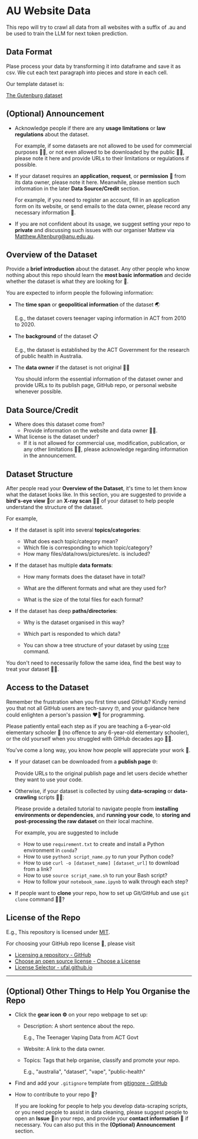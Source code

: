 # AU Website Data
This repo will try to crawl all data from all websites with a suffix of .au and be used to train the LLM for next token prediction.

## Data Format
Plase process your data by transforming it into dataframe and save it as csv. We cut each text paragraph into pieces and store in each cell.

Our template dataset is:

[The Gutenburg dataset](https://huggingface.co/datasets/SouthernCrossAI/Project_Gutenberg_Australia)

## (Optional) Announcement

- Acknowledge people if there are any **usage limitations** or **law regulations** about the dataset.

  For example, if some datasets are not allowed to be used for commercial purposes 🙅‍♀️, or not even allowed to be downloaded by the public 🙅‍♂️, please note it here and provide URLs to their limitations or regulations if possible.

- If your dataset requires an **application**, **request**, or **permission** 🤲 from its data owner, please note it here. Meanwhile, please mention such information in the later **Data Source/Credit** section.

  For example, if you need to register an account, fill in an application form on its website, or send emails to the data owner, please record any necessary information 📝.

- If you are not confident about its usage, we suggest setting your repo to **private** and discussing such issues with our organiser Mattew via Matthew.Altenburg@anu.edu.au.

## Overview of the Dataset

Provide a **brief introduction** about the dataset. Any other people who know nothing about this repo should learn the **most basic information** and decide whether the dataset is what they are looking for 🧐.

You are expected to inform people the following information:

- The **time span** or **geopolitical information** of the dataset 🌏

  E.g., the dataset covers teenager vaping information in ACT from 2010 to 2020.

- The **background** of the dataset 📋

  E.g., the dataset is established by the ACT Government for the research of public health in Australia.

- The **data owner** if the dataset is not original 👩‍💼

  You should inform the essential information of the dataset owner and provide URLs to its publish page, GitHub repo, or personal website whenever possible.

## Data Source/Credit

- Where does this dataset come from?
  - Provide information on the website and data owner 👨‍💼.
- What license is the dataset under?
  - If it is not allowed for commercial use, modification, publication, or any other limitations 👩‍⚖️, please acknowledge regarding information in the announcement.

## Dataset Structure

After people read your **Overview of the Dataset**, it's time to let them know what the dataset looks like. In this section, you are suggested to provide a **bird's-eye view** 🦉or an **X-ray scan** 👩‍⚕️ of your dataset to help people understand the structure of the dataset.

For example,

- If the dataset is split into several **topics/categories**:

  - What does each topic/category mean?
  - Which file is corresponding to which topic/category?
  - How many files/data/rows/pictures/etc. is included?

- If the dataset has multiple **data formats**:

  - How many formats does the dataset have in total?
  - What are the different formats and what are they used for?

  - What is the size of the total files for each format?

- If the dataset has deep **paths/directories**:

  - Why is the dataset organised in this way?
  - Which part is responded to which data?
  
  - You can show a tree structure of your dataset by using [`tree`](https://www.geeksforgeeks.org/tree-command-unixlinux/) command. 

You don't need to necessarily follow the same idea, find the best way to treat your dataset 🙇‍♂️.

## Access to the Dataset

Remember the frustration when you first time used GitHub? Kindly remind you that not all GitHub users are tech-savvy 🤓, and your guidance here could enlighten a person's passion ❤️‍🔥 for programming. 

Please patiently entail each step as if you are teaching a 6-year-old elementary schooler 👶 (no offence to any 6-year-old elementary schooler), or the old yourself when you struggled with GitHub decades ago 🙆‍♀️. 

You've come a long way, you know how people will appreciate your work 💙.

- If your dataset can be downloaded from a **publish page** 🌐:

  Provide URLs to the original publish page and let users decide whether they want to use your code.

- Otherwise, if your dataset is collected by using **data-scraping** or **data-crawling** scripts 👩‍💻:

  Please provide a detailed tutorial to navigate people from **installing environments or dependencies**, and **running your code**, to **storing and post-processing the raw dataset** on their local machine. 

  For example, you are suggested to include

  - How to use `requirement.txt` to create and install a Python environment in `conda`?
  - How to use `python3 script_name.py` to run your Python code?
  - How to use `curl -o [dataset_name] [dataset_url]` to download from a link?
  - How to use `source script_name.sh` to run your Bash script?
  - How to follow your `notebook_name.ipynb` to walk through each step?

- If people want to **clone** your repo, how to set up Git/GitHub and use `git clone` command 🧑‍💻?

## License of the Repo

E.g., This repository is licensed under [MIT](https://opensource.org/license/mit).

For choosing your GitHub repo license 📄, please visit

- [Licensing a repository - GitHub](https://docs.github.com/en/repositories/managing-your-repositorys-settings-and-features/customizing-your-repository/licensing-a-repository)
- [Choose an open source license - Choose a License](https://choosealicense.com/)
- [License Selector - ufal.github.io](https://ufal.github.io/public-license-selector/)

---

## (Optional) Other Things to Help You Organise the Repo

- Click the **gear icon ⚙️** on your repo webpage to set up:
  - Description: A short sentence about the repo.
  
    E.g., The Teenager Vaping Data from ACT Govt

  - Website: A link to the data owner.
  
  - Topics: Tags that help organise, classify and promote your repo.
  
    E.g., "australia", "dataset", "vape", "public-health"
  
- Find and add your `.gitignore` template from [gitignore - GitHub](https://github.com/github/gitignore)
  
- How to contribute to your repo 🤝?
  
  If you are looking for people to help you develop data-scraping scripts, or you need people to assist in data cleaning, please suggest people to open an **Issue** 🙋in your repo, and provide your **contact information** 📧 if necessary. You can also put this in the **(Optional) Announcement** section.
